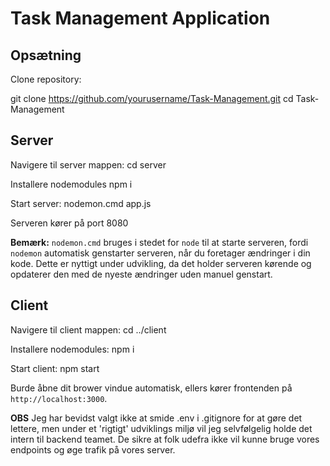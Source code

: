 # Task Management Application

## Opsætning

Clone repository:

git clone https://github.com/yourusername/Task-Management.git
cd Task-Management

## Server

Navigere til server mappen:
cd server

Installere nodemodules
npm i

Start server:
nodemon.cmd app.js

Serveren kører på port 8080

**Bemærk:** `nodemon.cmd` bruges i stedet for `node` til at starte serveren, fordi `nodemon` automatisk genstarter serveren, når du foretager ændringer i din kode. Dette er nyttigt under udvikling, da det holder serveren kørende og opdaterer den med de nyeste ændringer uden manuel genstart.


## Client

Navigere til client mappen:
cd ../client

Installere nodemodules:
npm i

Start client:
npm start

Burde åbne dit brower vindue automatisk, ellers kører frontenden på `http://localhost:3000`.

**OBS** Jeg har bevidst valgt ikke at smide .env i .gitignore for at gøre det lettere, men under et 'rigtigt' udviklings miljø vil jeg selvfølgelig holde det intern til backend teamet. De sikre at folk udefra ikke vil kunne bruge vores endpoints og øge trafik på vores server.
